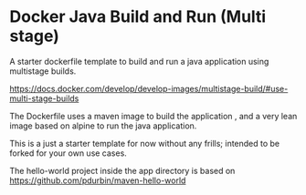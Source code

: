 # Docker Java Build and Run (Multi stage)
A starter dockerfile template to  build and run a java application using  multistage builds.

https://docs.docker.com/develop/develop-images/multistage-build/#use-multi-stage-builds

The Dockerfile uses a maven image to build the application , and a very lean image based on alpine to run the java application.

This is a just a starter template for now without any frills; intended to be forked for your own use cases.

The hello-world project inside the app directory is based on https://github.com/pdurbin/maven-hello-world
